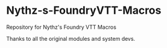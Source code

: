 # Nythz-s-FoundryVTT-Macros
Repository for Nythz's Foundry VTT Macros

Thanks to all the original modules and system devs.
